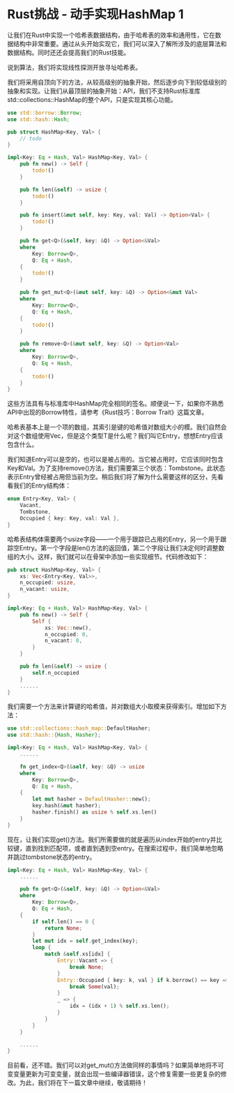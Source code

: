 # Rust挑战 - 动手实现HashMap 1

让我们在Rust中实现一个哈希表数据结构，由于哈希表的效率和通用性，它在数据结构中非常重要。通过从头开始实现它，我们可以深入了解所涉及的底层算法和数据结构。同时还还会提高我们的Rust技能。

说到算法，我们将实现线性探测开放寻址哈希表。

我们将采用自顶向下的方法，从较高级别的抽象开始，然后逐步向下到较低级别的抽象和实现。让我们从最顶层的抽象开始：API，我们不支持Rust标准库std::collections::HashMap的整个API，只是实现其核心功能。

```rust
use std::borrow::Borrow;
use std::hash::Hash;

pub struct HashMap<Key, Val> {
    // todo
}

impl<Key: Eq + Hash, Val> HashMap<Key, Val> {
    pub fn new() -> Self {
        todo!()
    }

    pub fn len(&self) -> usize {
        todo!()
    }

    pub fn insert(&mut self, key: Key, val: Val) -> Option<Val> {
        todo!()
    }

    pub fn get<Q>(&self, key: &Q) -> Option<&Val>
    where
        Key: Borrow<Q>,
        Q: Eq + Hash,
    {
        todo!()
    }

    pub fn get_mut<Q>(&mut self, key: &Q) -> Option<&mut Val>
    where
        Key: Borrow<Q>,
        Q: Eq + Hash,
    {
        todo!()
    }

    pub fn remove<Q>(&mut self, key: &Q) -> Option<Val>
    where
        Key: Borrow<Q>,
        Q: Eq + Hash,
    {
        todo!()
    }
}
```

这些方法具有与标准库中HashMap完全相同的签名。顺便说一下，如果你不熟悉API中出现的Borrow特性，请参考《Rust技巧：Borrow Trait》这篇文章。

哈希表基本上是一个项的数组，其索引是键的哈希值对数组大小的模。我们自然会对这个数组使用Vec<T>，但是这个类型T是什么呢？我们叫它Entry，想想Entry应该包含什么。

我们知道Entry可以是空的，也可以是被占用的。当它被占用时，它应该同时包含Key和Val。为了支持remove()方法，我们需要第三个状态：Tombstone。此状态表示Entry曾经被占用但当前为空。稍后我们将了解为什么需要这样的区分，先看看我们的Entry结构体：

```rust
enum Entry<Key, Val> {
    Vacant,
    Tombstone,
    Occupied { key: Key, val: Val },
}
```

哈希表结构体需要两个usize字段——一个用于跟踪已占用的Entry，另一个用于跟踪空Entry。第一个字段是len()方法的返回值，第二个字段让我们决定何时调整数组的大小。这样，我们就可以在骨架中添加一些实现细节。代码修改如下：

```rust
pub struct HashMap<Key, Val> {
    xs: Vec<Entry<Key, Val>>,
    n_occupied: usize,
    n_vacant: usize,
}

impl<Key: Eq + Hash, Val> HashMap<Key, Val> {
    pub fn new() -> Self {
        Self {
            xs: Vec::new(),
            n_occupied: 0,
            n_vacant: 0,
        }
    }

    pub fn len(&self) -> usize {
        self.n_occupied
    }
    ......
}
```

我们需要一个方法来计算键的哈希值，并对数组大小取模来获得索引。增加如下方法：

```rust
use std::collections::hash_map::DefaultHasher;
use std::hash::{Hash, Hasher};

impl<Key: Eq + Hash, Val> HashMap<Key, Val> {
    ......

    fn get_index<Q>(&self, key: &Q) -> usize
    where
        Key: Borrow<Q>,
        Q: Eq + Hash,
    {
        let mut hasher = DefaultHasher::new();
        key.hash(&mut hasher);
        hasher.finish() as usize % self.xs.len()
    }
}
```

现在，让我们实现get()方法。我们所需要做的就是遍历从index开始的entry并比较键，直到找到匹配项，或者直到遇到空entry。在搜索过程中，我们简单地忽略并跳过tombstone状态的entry。


```rust
impl<Key: Eq + Hash, Val> HashMap<Key, Val> {
    ......

    pub fn get<Q>(&self, key: &Q) -> Option<&Val>
    where
        Key: Borrow<Q>,
        Q: Eq + Hash,
    {
        if self.len() == 0 {
            return None;
        }
        let mut idx = self.get_index(key);
        loop {
            match &self.xs[idx] {
                Entry::Vacant => {
                    break None;
                }
                Entry::Occupied { key: k, val } if k.borrow() == key => {
                    break Some(val);
                }
                _ => {
                    idx = (idx + 1) % self.xs.len();
                }
            }
        }
    }

    ......
}
```

目前看，还不错。我们可以对get_mut()方法做同样的事情吗？如果简单地将不可变变量更新为可变变量，就会出现一些编译器错误，这个修复需要一些更复杂的修改。为此，我们将在下一篇文章中继续，敬请期待！